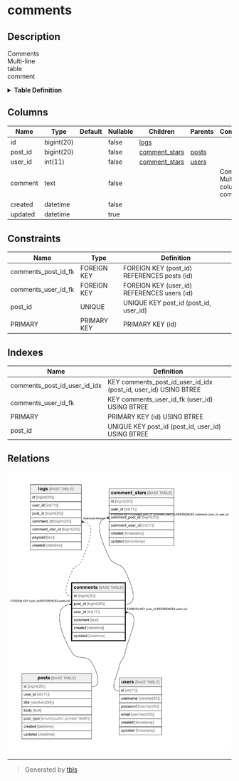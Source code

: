 # comments

## Description

Comments  
Multi-line  
table  
comment
<details>
<summary><strong>Table Definition</strong></summary>

```sql
CREATE TABLE `comments` (
  `id` bigint(20) NOT NULL AUTO_INCREMENT,
  `post_id` bigint(20) NOT NULL,
  `user_id` int(11) NOT NULL,
  `comment` text NOT NULL COMMENT 'Comment\nMulti-line\r\ncolumn\rcomment',
  `created` datetime NOT NULL,
  `updated` datetime DEFAULT NULL,
  PRIMARY KEY (`id`),
  UNIQUE KEY `post_id` (`post_id`,`user_id`),
  KEY `comments_user_id_fk` (`user_id`),
  KEY `comments_post_id_user_id_idx` (`post_id`,`user_id`),
  CONSTRAINT `comments_post_id_fk` FOREIGN KEY (`post_id`) REFERENCES `posts` (`id`),
  CONSTRAINT `comments_user_id_fk` FOREIGN KEY (`user_id`) REFERENCES `users` (`id`)
) ENGINE=InnoDB DEFAULT CHARSET=utf8mb4 COLLATE=utf8mb4_0900_ai_ci COMMENT='Comments\nMulti-line\r\ntable\rcomment'
```

</details>


## Columns

| Name | Type | Default | Nullable | Children | Parents | Comment |
| ---- | ---- | ------- | -------- | -------- | ------- | ------- |
| id | bigint(20) |  | false | [logs](logs.md) |  |  |
| post_id | bigint(20) |  | false | [comment_stars](comment_stars.md) | [posts](posts.md) |  |
| user_id | int(11) |  | false | [comment_stars](comment_stars.md) | [users](users.md) |  |
| comment | text |  | false |  |  | Comment<br>Multi-line<br>column<br>comment |
| created | datetime |  | false |  |  |  |
| updated | datetime |  | true |  |  |  |

## Constraints

| Name | Type | Definition |
| ---- | ---- | ---------- |
| comments_post_id_fk | FOREIGN KEY | FOREIGN KEY (post_id) REFERENCES posts (id) |
| comments_user_id_fk | FOREIGN KEY | FOREIGN KEY (user_id) REFERENCES users (id) |
| post_id | UNIQUE | UNIQUE KEY post_id (post_id, user_id) |
| PRIMARY | PRIMARY KEY | PRIMARY KEY (id) |

## Indexes

| Name | Definition |
| ---- | ---------- |
| comments_post_id_user_id_idx | KEY comments_post_id_user_id_idx (post_id, user_id) USING BTREE |
| comments_user_id_fk | KEY comments_user_id_fk (user_id) USING BTREE |
| PRIMARY | PRIMARY KEY (id) USING BTREE |
| post_id | UNIQUE KEY post_id (post_id, user_id) USING BTREE |



## Relations

![er](comments.png)

---

> Generated by [tbls](https://github.com/k1LoW/tbls)
